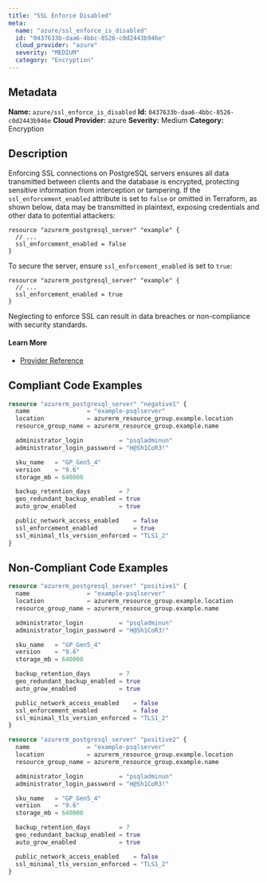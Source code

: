 ```yaml
---
title: "SSL Enforce Disabled"
meta:
  name: "azure/ssl_enforce_is_disabled"
  id: "0437633b-daa6-4bbc-8526-c0d2443b946e"
  cloud_provider: "azure"
  severity: "MEDIUM"
  category: "Encryption"
---
```

## Metadata
**Name:** `azure/ssl_enforce_is_disabled`
**Id:** `0437633b-daa6-4bbc-8526-c0d2443b946e`
**Cloud Provider:** azure
**Severity:** Medium
**Category:** Encryption
## Description
Enforcing SSL connections on PostgreSQL servers ensures all data transmitted between clients and the database is encrypted, protecting sensitive information from interception or tampering. If the `ssl_enforcement_enabled` attribute is set to `false` or omitted in Terraform, as shown below, data may be transmitted in plaintext, exposing credentials and other data to potential attackers:

```
resource "azurerm_postgresql_server" "example" {
  // ...
  ssl_enforcement_enabled = false
}
```

To secure the server, ensure `ssl_enforcement_enabled` is set to `true`:

```
resource "azurerm_postgresql_server" "example" {
  // ...
  ssl_enforcement_enabled = true
}
```
Neglecting to enforce SSL can result in data breaches or non-compliance with security standards.

#### Learn More

 - [Provider Reference](https://registry.terraform.io/providers/hashicorp/azurerm/latest/docs/resources/postgresql_server)


## Compliant Code Examples
```terraform
resource "azurerm_postgresql_server" "negative1" {
  name                = "example-psqlserver"
  location            = azurerm_resource_group.example.location
  resource_group_name = azurerm_resource_group.example.name

  administrator_login          = "psqladminun"
  administrator_login_password = "H@Sh1CoR3!"

  sku_name   = "GP_Gen5_4"
  version    = "9.6"
  storage_mb = 640000

  backup_retention_days        = 7
  geo_redundant_backup_enabled = true
  auto_grow_enabled            = true

  public_network_access_enabled    = false
  ssl_enforcement_enabled          = true
  ssl_minimal_tls_version_enforced = "TLS1_2"
}
```
## Non-Compliant Code Examples
```terraform
resource "azurerm_postgresql_server" "positive1" {
  name                = "example-psqlserver"
  location            = azurerm_resource_group.example.location
  resource_group_name = azurerm_resource_group.example.name

  administrator_login          = "psqladminun"
  administrator_login_password = "H@Sh1CoR3!"

  sku_name   = "GP_Gen5_4"
  version    = "9.6"
  storage_mb = 640000

  backup_retention_days        = 7
  geo_redundant_backup_enabled = true
  auto_grow_enabled            = true

  public_network_access_enabled    = false
  ssl_enforcement_enabled          = false
  ssl_minimal_tls_version_enforced = "TLS1_2"
}

resource "azurerm_postgresql_server" "positive2" {
  name                = "example-psqlserver"
  location            = azurerm_resource_group.example.location
  resource_group_name = azurerm_resource_group.example.name

  administrator_login          = "psqladminun"
  administrator_login_password = "H@Sh1CoR3!"

  sku_name   = "GP_Gen5_4"
  version    = "9.6"
  storage_mb = 640000

  backup_retention_days        = 7
  geo_redundant_backup_enabled = true
  auto_grow_enabled            = true

  public_network_access_enabled    = false
  ssl_minimal_tls_version_enforced = "TLS1_2"
}
```